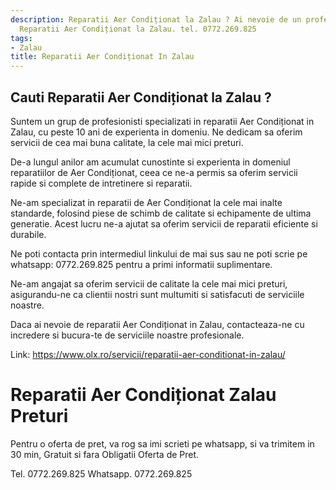 ```yaml
---
description: Reparatii Aer Condiționat la Zalau ? Ai nevoie de un profesionist in
  Reparatii Aer Condiționat la Zalau. tel. 0772.269.825
tags:
- Zalau
title: Reparatii Aer Condiționat In Zalau
---
```



## Cauti Reparatii Aer Condiționat la Zalau ?


Suntem un grup de profesionisti specializati in reparatii Aer Condiționat in Zalau, cu peste 10 ani de experienta in domeniu. Ne dedicam sa oferim servicii de cea mai buna calitate, la cele mai mici preturi.

De-a lungul anilor am acumulat cunostinte si experienta in domeniul reparatiilor de Aer Condiționat, ceea ce ne-a permis sa oferim servicii rapide si complete de intretinere si reparatii.

Ne-am specializat in reparatii de Aer Condiționat la cele mai inalte standarde, folosind piese de schimb de calitate si echipamente de ultima generatie. Acest lucru ne-a ajutat sa oferim servicii de reparatii eficiente si durabile.

Ne poti contacta prin intermediul linkului de mai sus sau ne poti scrie pe whatsapp: 0772.269.825 pentru a primi informatii suplimentare.

Ne-am angajat sa oferim servicii de calitate la cele mai mici preturi, asigurandu-ne ca clientii nostri sunt multumiti si satisfacuti de serviciile noastre.

Daca ai nevoie de reparatii Aer Condiționat in Zalau, contacteaza-ne cu incredere si bucura-te de serviciile noastre profesionale.

Link: https://www.olx.ro/servicii/reparatii-aer-conditionat-in-zalau/

# Reparatii Aer Condiționat Zalau Preturi
Pentru o oferta de pret, va rog sa imi scrieti pe whatsapp, si va trimitem in 30 min, Gratuit si fara Obligatii Oferta de Pret.

Tel. 0772.269.825
Whatsapp. 0772.269.825